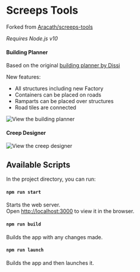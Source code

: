 # Screeps Tools

Forked from [Aracath/screeps-tools](https://github.com/Arcath/screeps-tools)

<i>Requires Node.js v10</i>

#### Building Planner

Based on the original [building planner by Dissi](http://screeps.dissi.me/)

New features:
* All structures including new Factory
* Containers can be placed on roads
* Ramparts can be placed over structures
* Road tiles are connected

![View the building planner](https://user-images.githubusercontent.com/10291543/79900756-f6c61d80-83cb-11ea-934e-ba9e1aab270c.png)


#### Creep Designer

![View the creep designer](https://user-images.githubusercontent.com/10291543/79900218-245e9700-83cb-11ea-916f-b93e93770d64.png)


## Available Scripts

In the project directory, you can run:

#### `npm run start`

Starts the web server.<br>
Open [http://localhost:3000](http://localhost:3000) to view it in the browser.

#### `npm run build`

Builds the app with any changes made.

#### `npm run launch`

Builds the app and then launches it.
